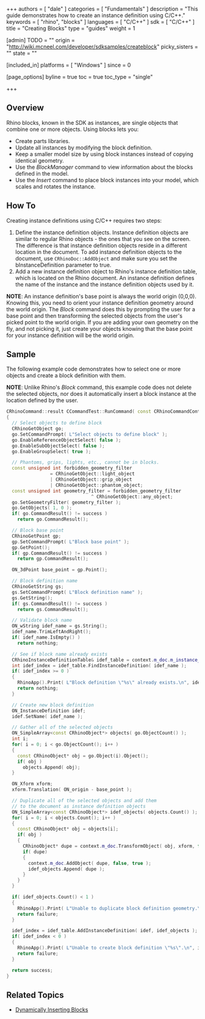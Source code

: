 +++
authors = [ "dale" ]
categories = [ "Fundamentals" ]
description = "This guide demonstrates how to create an instance definition using C/C++."
keywords = [ "rhino", "blocks" ]
languages = [ "C/C++" ]
sdk = [ "C/C++" ]
title = "Creating Blocks"
type = "guides"
weight = 1

[admin]
TODO = ""
origin = "http://wiki.mcneel.com/developer/sdksamples/createblock"
picky_sisters = ""
state = ""

[included_in]
platforms = [ "Windows" ]
since = 0

[page_options]
byline = true
toc = true
toc_type = "single"

+++

 
## Overview

Rhino blocks, known in the SDK as instances, are single objects that combine one or more objects.  Using blocks lets you:

- Create parts libraries.
- Update all instances by modifying the block definition.
- Keep a smaller model size by using block instances instead of copying identical geometry.
- Use the *BlockManager* command to view information about the blocks defined in the model.
- Use the *Insert* command to place block instances into your model, which scales and rotates the instance.

## How To

Creating instance definitions using C/C++ requires two steps:

1. Define the instance definition objects.  Instance definition objects are similar to regular Rhino objects - the ones that you see on the screen.  The difference is that instance definition objects reside in a different location in the document.  To add instance definition objects to the document, use `CRhinoDoc::AddObject` and make sure you set the bInstanceDefinition parameter to true.
1. Add a new instance definition object to Rhino's instance definition table, which is located on the Rhino document.  An instance definition defines the name of the instance and the instance definition objects used by it.

**NOTE**: An instance definition's base point is always the world origin (0,0,0).  Knowing this, you need to orient your instance definition geometry around the world origin.  The *Block* command does this by prompting the user for a base point and then transforming the selected objects from the user's picked point to the world origin.  If you are adding your own geometry on the fly, and not picking it, just create your objects knowing that the base point for your instance definition will be the world origin.

## Sample

The following example code demonstrates how to select one or more objects and create a block definition with them.

**NOTE**:  Unlike Rhino's *Block* command, this example code does not delete the selected objects, nor does it automatically insert a block instance at the location defined by the user.

```cpp
CRhinoCommand::result CCommandTest::RunCommand( const CRhinoCommandContext& context )
{
  // Select objects to define block
  CRhinoGetObject go;
  go.SetCommandPrompt( L"Select objects to define block" );
  go.EnableReferenceObjectSelect( false );
  go.EnableSubObjectSelect( false );
  go.EnableGroupSelect( true );

  // Phantoms, grips, lights, etc., cannot be in blocks.
  const unsigned int forbidden_geometry_filter
                = CRhinoGetObject::light_object
                | CRhinoGetObject::grip_object
                | CRhinoGetObject::phantom_object;
  const unsigned int geometry_filter = forbidden_geometry_filter
                               ^ CRhinoGetObject::any_object;
  go.SetGeometryFilter( geometry_filter );
  go.GetObjects( 1, 0 );
  if( go.CommandResult() != success )
    return go.CommandResult();

  // Block base point
  CRhinoGetPoint gp;
  gp.SetCommandPrompt( L"Block base point" );
  gp.GetPoint();
  if( gp.CommandResult() != success )
    return gp.CommandResult();

  ON_3dPoint base_point = gp.Point();

  // Block definition name
  CRhinoGetString gs;
  gs.SetCommandPrompt( L"Block definition name" );
  gs.GetString();
  if( gs.CommandResult() != success )
    return gs.CommandResult();

  // Validate block name
  ON_wString idef_name = gs.String();
  idef_name.TrimLeftAndRight();
  if( idef_name.IsEmpty() )
    return nothing;

  // See if block name already exists
  CRhinoInstanceDefinitionTable& idef_table = context.m_doc.m_instance_definition_table;
  int idef_index = idef_table.FindInstanceDefinition( idef_name );
  if( idef_index >= 0 )
  {
    RhinoApp().Print( L"Block definition \"%s\" already exists.\n", idef_name );
    return nothing;
  }

  // Create new block definition
  ON_InstanceDefinition idef;
  idef.SetName( idef_name );

  // Gather all of the selected objects
  ON_SimpleArray<const CRhinoObject*> objects( go.ObjectCount() );
  int i;
  for( i = 0; i < go.ObjectCount(); i++ )
  {
    const CRhinoObject* obj = go.Object(i).Object();
    if( obj )
      objects.Append( obj);
  }

  ON_Xform xform;
  xform.Translation( ON_origin - base_point );

  // Duplicate all of the selected objects and add them
  // to the document as instance definition objects
  ON_SimpleArray<const CRhinoObject*> idef_objects( objects.Count() );
  for( i = 0; i < objects.Count(); i++ )
  {
    const CRhinoObject* obj = objects[i];
    if( obj )
    {
      CRhinoObject* dupe = context.m_doc.TransformObject( obj, xform, false, false, false );
      if( dupe)
      {
        context.m_doc.AddObject( dupe, false, true );
        idef_objects.Append( dupe );
      }
    }
  }

  if( idef_objects.Count() < 1 )
  {
    RhinoApp().Print( L"Unable to duplicate block definition geometry.\n" );
    return failure;
  }

  idef_index = idef_table.AddInstanceDefinition( idef, idef_objects );
  if( idef_index < 0 )
  {
    RhinoApp().Print( L"Unable to create block definition \"%s\".\n", idef_name );
    return failure;
  }

  return success;
}
```

## Related Topics

- [Dynamically Inserting Blocks](/guides/cpp/dynamically-inserting-blocks)

